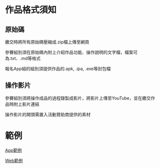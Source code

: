 # 作品格式須知

## 原始碼
繳交時將所有原始碼壓縮成.zip檔上傳至網頁

參賽組別須在原始碼內附上介紹作品功能、操作說明的文字檔，檔案可為.txt、.md等格式

報名App組的組別須提供作品的.apk, .ipa, .exe等封包檔

## 操作影片

參賽組別須將操作成品的過程錄製成影片，將影片上傳至YouTube，並在繳交作品時附上影片連結

操作影片的開頭需置入活動贊助商提供的素材

# 範例

[App範例](./app_template/)

[Web範例](./web_template/)
